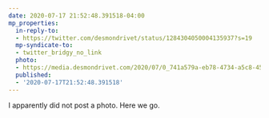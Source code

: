 ```yaml
---
date: 2020-07-17 21:52:48.391518-04:00
mp_properties:
  in-reply-to:
  - https://twitter.com/desmondrivet/status/1284304050004135937?s=19
  mp-syndicate-to:
  - twitter_bridgy_no_link
  photo:
  - https://media.desmondrivet.com/2020/07/0_741a579a-eb78-4734-a5c8-45037d20e692.jpg
  published:
  - '2020-07-17T21:52:48.391518'
---
```


I apparently did not post a photo. Here we go.